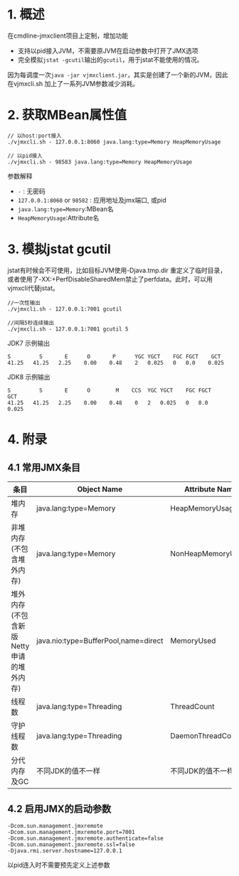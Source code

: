 
# 1. 概述

在cmdline-jmxclient项目上定制，增加功能

* 支持以pid接入JVM，不需要原JVM在启动参数中打开了JMX选项
* 完全模拟`jstat -gcutil`输出的`gcutil`，用于jstat不能使用的情况。

因为每调度一次`java -jar vjmxclient.jar`，其实是创建了一个新的JVM，因此在vjmxcli.sh 加上了一系列JVM参数减少消耗。


# 2. 获取MBean属性值

```
// 以host:port接入
./vjmxcli.sh - 127.0.0.1:8060 java.lang:type=Memory HeapMemoryUsage

// 以pid接入
./vjmxcli.sh - 98583 java.lang:type=Memory HeapMemoryUsage
```

参数解释

* `-` : 无密码
* `127.0.0.1:8060` or `98582` : 应用地址及jmx端口, 或pid
* `java.lang:type=Memory`:MBean名
* `HeapMemoryUsage`:Attribute名


# 3. 模拟jstat gcutil

jstat有时候会不可使用，比如目标JVM使用-Djava.tmp.dir 重定义了临时目录，或者使用了-XX:+PerfDisableSharedMem禁止了perfdata。此时，可以用vjmxcli代替jstat。

```
//一次性输出
./vjmxcli.sh - 127.0.0.1:7001 gcutil

//间隔5秒连续输出
./vjmxcli.sh - 127.0.0.1:7001 gcutil 5

```
JDK7 示例输出

```
S	      S	      E	     O	     P	   	YGC	YGCT	FGC	FGCT	GCT	
41.25	41.25	2.25	0.00	0.48	2	0.025	0	0.0	   0.025
```

JDK8 示例输出
```
S	      S	      E	     O	      M	   CCS	YGC	YGCT	FGC	FGCT	GCT	
41.25	41.25	2.25	0.00	0.48	0	2	0.025	0	0.0	   0.025
```


# 4. 附录 

## 4.1 常用JMX条目

| 条目 | Object Name | Attribute Name|
| -------- | -------- | -------- |
| 堆内存    |  java.lang:type=Memory | HeapMemoryUsage     |
| 非堆内存(不包含堆外内存)    |  java.lang:type=Memory | NonHeapMemoryUsage     |
| 堆外内存(不包含新版Netty申请的堆外内存)    |  java.nio:type=BufferPool,name=direct |MemoryUsed |
| 线程数    |  java.lang:type=Threading | ThreadCount |
| 守护线程数    |  java.lang:type=Threading | DaemonThreadCount |
| 分代内存及GC  |  不同JDK的值不一样 | 不同JDK的值不一样  |

## 4.2 启用JMX的启动参数

```
-Dcom.sun.management.jmxremote
-Dcom.sun.management.jmxremote.port=7001  
-Dcom.sun.management.jmxremote.authenticate=false 
-Dcom.sun.management.jmxremote.ssl=false
-Djava.rmi.server.hostname=127.0.0.1
```

以pid连入时不需要预先定义上述参数